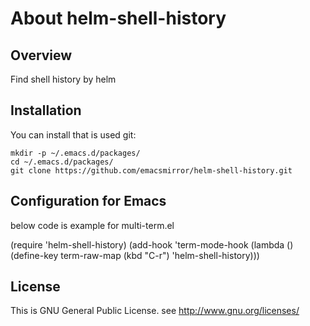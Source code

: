 About helm-shell-history
=================

Overview
------------
Find shell history by helm

<!-- ## how to install(Emacs 24 User) -->
<!-- You can install from M-x `list-packages' command. -->

<!-- ## how to install(otherwise) -->
## Installation
You can install that is used git:

    mkdir -p ~/.emacs.d/packages/
    cd ~/.emacs.d/packages/
    git clone https://github.com/emacsmirror/helm-shell-history.git
    
## Configuration for Emacs
below code is example for multi-term.el

   (require 'helm-shell-history)
   (add-hook 'term-mode-hook
             (lambda ()
               (define-key term-raw-map (kbd "C-r") 'helm-shell-history)))

## License
This is GNU General Public License. see <http://www.gnu.org/licenses/>
